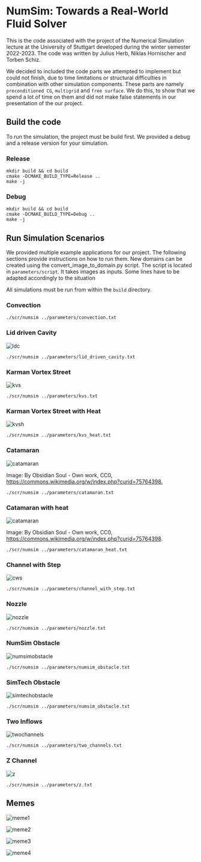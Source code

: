 # NumSim: Towards a Real-World Fluid Solver

This is the code associated with the project of the Numerical Simulation lecture
at the University of Stuttgart developed during the winter semester 2022-2023.
The code was written by Julius Herb, Niklas Hornischer and Torben Schiz.

We decided to included the code parts we attempted to implement but could not finish,
due to time limitations or structural difficulties in combination with other simulation
components. These parts are namely `preconditioned CG`, `multigrid` and `free surface`.
We do this, to show that we spend a lot of time on them and did not make false statements
in our presentation of the our project.

## Build the code

To run the simulation, the project must be build first. We provided a debug
and a release version for your simulation.

### Release

```shell
mkdir build && cd build
cmake -DCMAKE_BUILD_TYPE=Release ..
make -j
```

### Debug

```shell
mkdir build && cd build
cmake -DCMAKE_BUILD_TYPE=Debug ..
make -j
```

## Run Simulation Scenarios

We provided multiple example applications for our project. The following sections
provide instructions on how to run them. New domains can be created using the
convert_image_to_domain.py script. The script is located in `parameters/script`.
It takes images as inputs. Some lines have to be adapted accordingly to the situation

All simulations must be run from within the `build` directory.

### Convection

```shell
./scr/numsim ../parameters/convection.txt
```

### Lid driven Cavity

![ldc](/fig/lid_driven_cavity.png)

```shell
./scr/numsim ../parameters/lid_driven_cavity.txt
```

### Karman Vortex Street

![kvs](/fig/kvs_long.png)

```shell
./scr/numsim ../parameters/kvs.txt
```

### Karman Vortex Street with Heat

![kvsh](/fig/kvs_long.png)

```shell
./scr/numsim ../parameters/kvs_heat.txt
```

### Catamaran

![catamaran](/fig/catamaran_color_narrow.png)

Image:
By Obsidian Soul - Own work, CC0, <https://commons.wikimedia.org/w/index.php?curid=75764398.>

```shell
./scr/numsim ../parameters/catamaran.txt
```

### Catamaran with heat

![catamaran](/fig/catamaran_color_narrow.png)

Image:
By Obsidian Soul - Own work, CC0, <https://commons.wikimedia.org/w/index.php?curid=75764398>.

```shell
./scr/numsim ../parameters/catamaran_heat.txt
```

### Channel with Step

![cws](/fig/channel_with_step.png)

```shell
./scr/numsim ../parameters/channel_with_step.txt
```

### Nozzle

![nozzle](/fig/nozzle.png)

```shell
./scr/numsim ../parameters/nozzle.txt
```

### NumSim Obstacle

![numsimobstacle](/fig/numsim_obstacle.png)

```shell
./scr/numsim ../parameters/numsim_obstacle.txt
```

### SimTech Obstacle

![simtechobstacle](/fig/simtech_obstacle.png)

```shell
./scr/numsim ../parameters/numsim_obstacle.txt
```

### Two Inflows

![twochannels](/fig/two_channels.png)

```shell
./scr/numsim ../parameters/two_channels.txt
```

### Z Channel

![z](/fig/z.png)

```shell
./scr/numsim ../parameters/z.txt
```

## Memes

![meme1](/fig/meme1.jpeg)

![meme2](/fig/meme2.jpg)

![meme3](/fig/meme3.jpeg)

![meme4](/fig/meme4.png)
